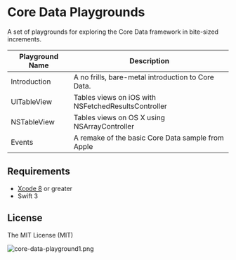 # Core Data Playgrounds

A set of playgrounds for exploring the Core Data framework in bite-sized increments.

| Playground Name | Description |
|---|---|
| Introduction | A no frills, bare-metal introduction to Core Data. |
| UITableView | Tables views on iOS with NSFetchedResultsController |
| NSTableView | Tables views on OS X using NSArrayController |
| Events | A remake of the basic Core Data sample from Apple |

## Requirements

* [Xcode 8](https://developer.apple.com/xcode/downloads/) or greater
* Swift 3
	
## License

The MIT License (MIT)

![core-data-playground1.png](http://i.imgur.com/67CccNj.png)

